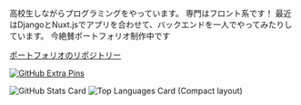 高校生しながらプログラミングをやっています。
専門はフロント系です！
最近はDjangoとNuxt.jsでアプリを合わせて、バックエンドを一人でやってみたりしています。
今絶賛ポートフォリオ制作中です

[ポートフォリオのリポジトリー](https://github.com/HEKUCHAN/PortFolio)

[![GitHub Extra Pins](https://github-readme-stats.vercel.app/api/pin/?username=HEKUCHAN&repo=Portfolio&theme=dracula&layout=compact)](https://github.com/HEKUCHAN/PortFolio)


![GitHub Stats Card](https://github-readme-stats.vercel.app/api?username=HEKUCHAN&show_icons=true&theme=dracula&count_private=true)
![Top Languages Card (Compact layout)](https://github-readme-stats.vercel.app/api/top-langs/?username=HEKUCHAN&layout=compact&theme=dracula)
